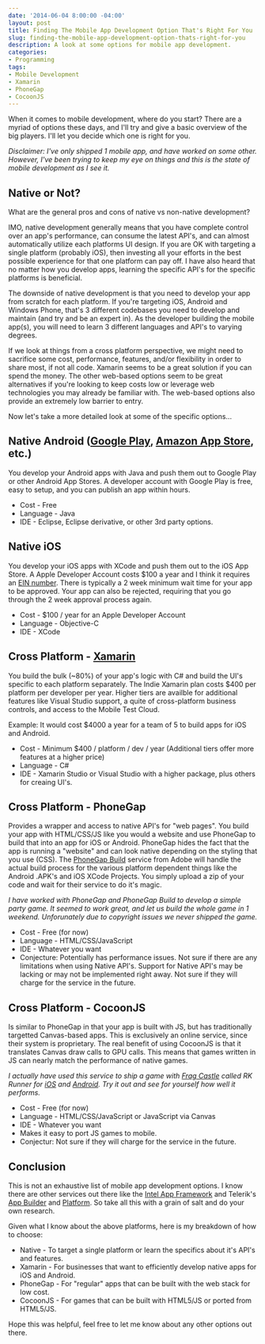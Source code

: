 ```yaml
---
date: '2014-06-04 8:00:00 -04:00'
layout: post
title: Finding The Mobile App Development Option That's Right For You
slug: finding-the-mobile-app-development-option-thats-right-for-you
description: A look at some options for mobile app development.
categories:
- Programming
tags:
- Mobile Development
- Xamarin
- PhoneGap
- CocoonJS
---
```


When it comes to mobile development, where do you start?  There are a myriad of options these days, and I'll try and give a basic overview of the big players.  I'll let you decide which one is right for you.

*Disclaimer: I've only shipped 1 mobile app, and have worked on some other.  However, I've been trying to keep my eye on things and this is the state of mobile development as I see it.*


## Native or Not?

What are the general pros and cons of native vs non-native development?

IMO, native development generally means that you have complete control over an app's performance, can consume the latest API's, and can almost automatically utilize each platforms UI design.  If you are OK with targeting a single platform (probably iOS), then investing all your efforts in the best possible experience for that one platform can pay off.  I have also heard that no matter how you develop apps, learning the specific API's for the specific platforms is beneficial. 

The downside of native development is that you need to develop your app from scratch for each platform.  If you're targeting iOS, Android and Windows Phone, that's 3 different codebases you need to develop and maintain (and try and be an expert in).  As the developer building the mobile app(s), you will need to learn 3 different languages and API's to varying degrees.

If we look at things from a cross platform perspective, we might need to sacrifice some cost, performance, features, and/or flexibility in order to share most, if not all code.  Xamarin seems to be a great solution if you can spend the money.  The other web-based options seem to be great alternatives if you're looking to keep costs low or leverage web technologies you may already be familiar with.  The web-based options also provide an extremely low barrier to entry.

Now let's take a more detailed look at some of the specific options...


## Native Android ([Google Play](https://www.google.com/url?sa=t&rct=j&q=&esrc=s&source=web&cd=1&cad=rja&uact=8&ved=0CCAQFjAA&url=https%3A%2F%2Fplay.google.com%2Fapps%2Fpublish%2F&ei=nB-PU8GXNYzgsATKy4D4AQ&usg=AFQjCNEvG-AI0sojdmEeraO9D_b4Xtsn6g&sig2=8qpONJjRVtg6CwALqtlsLA "Google Play Developer Console enables developers to easily publish and distribute their applications directly to users of Android-compatible phones"), [Amazon App Store](https://developer.amazon.com/public), etc.)

You develop your Android apps with Java and push them out to Google Play or other Android App Stores.  A developer account with Google Play is free, easy to setup, and you can publish an app within hours.

- Cost - Free
- Language - Java
- IDE - Eclipse, Eclipse derivative, or other 3rd party options.


## Native iOS

You develop your iOS apps with XCode and push them out to the iOS App Store.  A Apple Developer Account costs $100 a year and I think it requires an [EIN number](http://www.irs.gov/Businesses/Small-Businesses-&-Self-Employed/Apply-for-an-Employer-Identification-Number-(EIN)-Online).  There is typically a 2 week minimum wait time for your app to be approved.  Your app can also be rejected, requiring that you go through the 2 week approval process again.

- Cost - $100 / year for an Apple Developer Account
- Language - Objective-C
- IDE - XCode


## Cross Platform - [Xamarin](http://xamarin.com/ "Create native iOS, Android, Mac and Windows apps in C#")

You build the bulk (~80%) of your app's logic with C# and build the UI's specific to each platform separately.  The Indie Xamarin plan costs $400 per platform per developer per year.  Higher tiers are availble for additional features like Visual Studio support, a quite of cross-platform business controls, and access to the Mobile Test Cloud.

Example: It would cost $4000 a year for a team of 5 to build apps for iOS and Android.

- Cost - Minimum $400 / platform / dev / year (Additional tiers offer more features at a higher price)
- Language - C#
- IDE - Xamarin Studio or Visual Studio with a higher package, plus others for creaing UI's.


## Cross Platform - PhoneGap

Provides a wrapper and access to native API's for "web pages".  You build your app with HTML/CSS/JS like you would a website and use PhoneGap to build that into an app for iOS or Android.  PhoneGap hides the fact that the app is running a "website" and can look native depending on the styling that you use (CSS).  The [PhoneGap Build](https://build.phonegap.com/) service from Adobe will handle the actual build process for the various platform dependent things like the Android .APK's and iOS XCode Projects.  You simply upload a zip of your code and wait for their service to do it's magic.

*I have worked with PhoneGap and PhoneGap Build to develop a simple party game.  It seemed to work great, and let us build the whole game in 1 weekend.  Unforunately due to copyright issues we never shipped the game.*

- Cost - Free (for now)
- Language - HTML/CSS/JavaScript
- IDE - Whatever you want
- Conjecture: Potentially has performance issues. Not sure if there are any limitations when using Native API's.  Support for Native API's may be lacking or may not be implemented right away.  Not sure if they will charge for the service in the future.


## Cross Platform - CocoonJS

Is similar to PhoneGap in that your app is built with JS, but has traditionally targetted Canvas-based apps.  This is exclusively an online service, since their system is proprietary.  The real benefit of using CocoonJS is that it translates Canvas draw calls to GPU calls.  This means that games written in JS can nearly match the performance of native games.

*I actually have used this service to ship a game with [Frag Castle](http://fragcastle.com/) called RK Runner for [iOS](https://itunes.apple.com/tc/app/rk-runner/id632390010?mt=8) and [Android](https://play.google.com/store/apps/details?id=com.fragcastle.rkrunner).  Try it out and see for yourself how well it performs.*

- Cost - Free (for now)
- Language - HTML/CSS/JavaScript or JavaScript via Canvas
- IDE - Whatever you want
- Makes it easy to port JS games to mobile.
- Conjectur: Not sure if they will charge for the service in the future.


## Conclusion

This is not an exhaustive list of mobile app development options.  I know there are other services out there like the [Intel App Framework](http://app-framework-software.intel.com/ "The JavaScript library for mobile HTML5 app development.") and Telerik's [App Builder](http://www.telerik.com/appbuilder "Telerik App Builder") and [Platform](http://www.telerik.com/platform "Telerik Platform").  So take all this with a grain of salt and do your own research.

Given what I know about the above platforms, here is my breakdown of how to choose:

- Native - To target a single platform or learn the specifics about it's API's and features.
- Xamarin - For businesses that want to efficiently develop native apps for iOS and Android.
- PhoneGap - For "regular" apps that can be built with the web stack for low cost.
- CocoonJS - For games that can be built with HTML5/JS or ported from HTML5/JS.

Hope this was helpful, feel free to let me know about any other options out there.